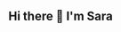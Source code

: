 ## Hi there 👋 I'm Sara

<!--
**saraagleez/saraagleez** is a ✨ _special_ ✨ repository because its `README.md` (this file) appears on your GitHub profile.

🎓 I'm a final-year **Computer Engineering** student at the **University of Santiago de Compostela (USC)**. I'm passionate about software development, problem-solving, and building practical tech solutions. I'm always looking to learn and improve through real-world projects and teamwork.


## Languages & Technologies I Work With
- 🐍 **Python** – scripting, automation, and academic projects.
- ⚙️ **C / C++** – low-level programming, data structures, and compilers.
- 🌐 **HTML, CSS & JavaScript** – web development and responsive design.
- ☕ **Java** – object-oriented programming and Android basics.
- 🗄️ **SQL** – relational databases and query handling.

-->
